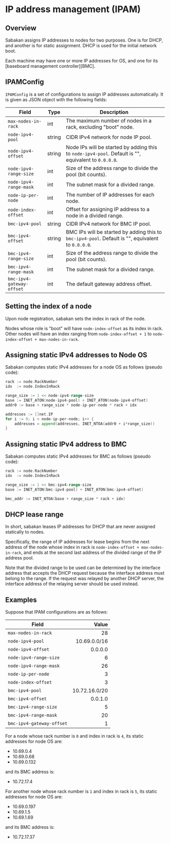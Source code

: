 IP address management (IPAM)
============================

Overview
--------

Sabakan assigns IP addresses to nodes for two purposes.  One is for DHCP, and another is for static assignment.  DHCP is used for the initial network boot.

Each machine may have one or more IP addresses for OS, and one for its [baseboard management controller][BMC].

IPAMConfig
----------

`IPAMConfig` is a set of configurations to assign IP addresses automatically.
It is given as JSON object with the following fields:

Field                     | Type   | Description
------------------------- | ------ | -----------
`max-nodes-in-rack`       | int    | The maximum number of nodes in a rack, excluding "boot" node.
`node-ipv4-pool`          | string | CIDR IPv4 network for node IP pool.
`node-ipv4-offset`        | string | Node IPs will be started by adding this to `node-ipv4-pool`.  Default is "", equivalent to `0.0.0.0`.
`node-ipv4-range-size`    | int    | Size of the address range to divide the pool (bit counts).
`node-ipv4-range-mask`    | int    | The subnet mask for a divided range.
`node-ip-per-node`        | int    | The number of IP addresses for each node.
`node-index-offset`       | int    | Offset for assigning IP address to a node in a divided range.
`bmc-ipv4-pool`           | string | CIDR IPv4 network for BMC IP pool.
`bmc-ipv4-offset`         | string | BMC IPs will be started by adding this to `bmc-ipv4-pool`.  Default is "", equivalent to `0.0.0.0`.
`bmc-ipv4-range-size`     | int    | Size of the address range to divide the pool (bit counts).
`bmc-ipv4-range-mask`     | int    | The subnet mask for a divided range.
`bmc-ipv4-gateway-offset` | int    | The default gateway address offset.

Setting the index of a node
---------------------------

Upon node registration, sabakan sets the index in rack of the node.

Nodes whose role is "boot" will have `node-index-offset` as its index in rack.
Other nodes will have an index ranging from `node-index-offset + 1` to `node-index-offset + max-nodes-in-rack`.

Assigning static IPv4 addresses to Node OS
------------------------------------------

Sabakan computes static IPv4 addresses for a node OS as follows (pseudo code):

```go
rack := node.RackNumber
idx  := node.IndexInRack

range_size := 1 << node-ipv4-range-size
base := INET_ATON(node-ipv4-pool) + INET_ATON(node-ipv4-offset)
addr0 := base + range_size * node-ip-per-node * rack + idx

addresses := []net.IP
for i := 0; i < node-ip-per-node; i++ {
    addresses = append(addresses, INET_NTOA(addr0 + i*range_size))
}
```

Assigning static IPv4 address to BMC
------------------------------------

Sabakan computes static IPv4 addresses for BMC as follows (pseudo code):

```go
rack := node.RackNumber
idx  := node.IndexInRack

range_size := 1 << bmc-ipv4-range-size
base := INET_ATON(bmc-ipv4-pool) + INET_ATON(bmc-ipv4-offset)

bmc_addr := INET_NTOA(base + range_size * rack + idx)
```

DHCP lease range
----------------

In short, sabakan leases IP addresses for DHCP that are never assigned
statically to nodes.

Specifically, the range of IP addresses for lease begins from the next
address of the node whose index in rack is `node-index-offset + max-nodes-in-rack`,
and ends at the second last address of the divided range of the IP address pool.

Note that the divided range to be used can be determined by the interface
address that accepts the DHCP request because the interface address must
belong to the range.  If the request was relayed by another DHCP server,
the interface address of the relaying server should be used instead.

Examples
--------

Suppose that IPAM configurations are as follows:

Field                     | Value
------------------------- | -----:
`max-nodes-in-rack`       | 28
`node-ipv4-pool`          | 10.69.0.0/16
`node-ipv4-offset`        | 0.0.0.0
`node-ipv4-range-size`    | 6
`node-ipv4-range-mask`    | 26
`node-ip-per-node`        | 3
`node-index-offset`       | 3
`bmc-ipv4-pool`           | 10.72.16.0/20
`bmc-ipv4-offset`         | 0.0.1.0
`bmc-ipv4-range-size`     | 5
`bmc-ipv4-range-mask`     | 20
`bmc-ipv4-gateway-offset` | 1

For a node whose rack number is `0` and index in rack is `4`,
its static addresses for node OS are:

* 10.69.0.4
* 10.69.0.68
* 10.69.0.132

and its BMC address is:

* 10.72.17.4

For another node whose rack number is `1` and index in rack is `5`,
its static addresses for node OS are:

* 10.69.0.197
* 10.69.1.5
* 10.69.1.69

and its BMC address is:

* 10.72.17.37
